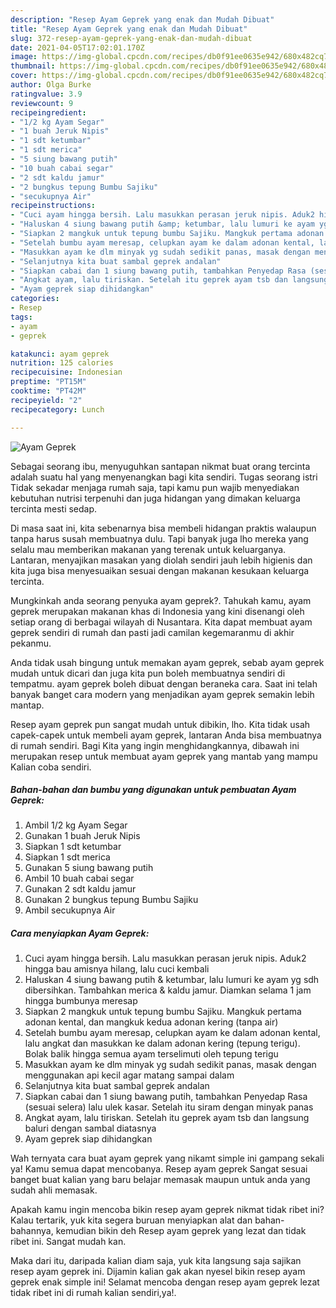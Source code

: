 ```yaml
---
description: "Resep Ayam Geprek yang enak dan Mudah Dibuat"
title: "Resep Ayam Geprek yang enak dan Mudah Dibuat"
slug: 372-resep-ayam-geprek-yang-enak-dan-mudah-dibuat
date: 2021-04-05T17:02:01.170Z
image: https://img-global.cpcdn.com/recipes/db0f91ee0635e942/680x482cq70/ayam-geprek-foto-resep-utama.jpg
thumbnail: https://img-global.cpcdn.com/recipes/db0f91ee0635e942/680x482cq70/ayam-geprek-foto-resep-utama.jpg
cover: https://img-global.cpcdn.com/recipes/db0f91ee0635e942/680x482cq70/ayam-geprek-foto-resep-utama.jpg
author: Olga Burke
ratingvalue: 3.9
reviewcount: 9
recipeingredient:
- "1/2 kg Ayam Segar"
- "1 buah Jeruk Nipis"
- "1 sdt ketumbar"
- "1 sdt merica"
- "5 siung bawang putih"
- "10 buah cabai segar"
- "2 sdt kaldu jamur"
- "2 bungkus tepung Bumbu Sajiku"
- "secukupnya Air"
recipeinstructions:
- "Cuci ayam hingga bersih. Lalu masukkan perasan jeruk nipis. Aduk2 hingga bau amisnya hilang, lalu cuci kembali"
- "Haluskan 4 siung bawang putih &amp; ketumbar, lalu lumuri ke ayam yg sdh dibersihkan. Tambahkan merica &amp; kaldu jamur. Diamkan selama 1 jam hingga bumbunya meresap"
- "Siapkan 2 mangkuk untuk tepung bumbu Sajiku. Mangkuk pertama adonan kental, dan mangkuk kedua adonan kering (tanpa air)"
- "Setelah bumbu ayam meresap, celupkan ayam ke dalam adonan kental, lalu angkat dan masukkan ke dalam adonan kering (tepung terigu). Bolak balik hingga semua ayam terselimuti oleh tepung terigu"
- "Masukkan ayam ke dlm minyak yg sudah sedikit panas, masak dengan menggunakan api kecil agar matang sampai dalam"
- "Selanjutnya kita buat sambal geprek andalan"
- "Siapkan cabai dan 1 siung bawang putih, tambahkan Penyedap Rasa (sesuai selera) lalu ulek kasar. Setelah itu siram dengan minyak panas"
- "Angkat ayam, lalu tiriskan. Setelah itu geprek ayam tsb dan langsung baluri dengan sambal diatasnya"
- "Ayam geprek siap dihidangkan"
categories:
- Resep
tags:
- ayam
- geprek

katakunci: ayam geprek 
nutrition: 125 calories
recipecuisine: Indonesian
preptime: "PT15M"
cooktime: "PT42M"
recipeyield: "2"
recipecategory: Lunch

---
```



![Ayam Geprek](https://img-global.cpcdn.com/recipes/db0f91ee0635e942/680x482cq70/ayam-geprek-foto-resep-utama.jpg)

Sebagai seorang ibu, menyuguhkan santapan nikmat buat orang tercinta adalah suatu hal yang menyenangkan bagi kita sendiri. Tugas seorang istri Tidak sekadar menjaga rumah saja, tapi kamu pun wajib menyediakan kebutuhan nutrisi terpenuhi dan juga hidangan yang dimakan keluarga tercinta mesti sedap.

Di masa  saat ini, kita sebenarnya bisa membeli hidangan praktis walaupun tanpa harus susah membuatnya dulu. Tapi banyak juga lho mereka yang selalu mau memberikan makanan yang terenak untuk keluarganya. Lantaran, menyajikan masakan yang diolah sendiri jauh lebih higienis dan kita juga bisa menyesuaikan sesuai dengan makanan kesukaan keluarga tercinta. 



Mungkinkah anda seorang penyuka ayam geprek?. Tahukah kamu, ayam geprek merupakan makanan khas di Indonesia yang kini disenangi oleh setiap orang di berbagai wilayah di Nusantara. Kita dapat membuat ayam geprek sendiri di rumah dan pasti jadi camilan kegemaranmu di akhir pekanmu.

Anda tidak usah bingung untuk memakan ayam geprek, sebab ayam geprek mudah untuk dicari dan juga kita pun boleh membuatnya sendiri di tempatmu. ayam geprek boleh dibuat dengan beraneka cara. Saat ini telah banyak banget cara modern yang menjadikan ayam geprek semakin lebih mantap.

Resep ayam geprek pun sangat mudah untuk dibikin, lho. Kita tidak usah capek-capek untuk membeli ayam geprek, lantaran Anda bisa membuatnya di rumah sendiri. Bagi Kita yang ingin menghidangkannya, dibawah ini merupakan resep untuk membuat ayam geprek yang mantab yang mampu Kalian coba sendiri.

<!--inarticleads1-->

##### Bahan-bahan dan bumbu yang digunakan untuk pembuatan Ayam Geprek:

1. Ambil 1/2 kg Ayam Segar
1. Gunakan 1 buah Jeruk Nipis
1. Siapkan 1 sdt ketumbar
1. Siapkan 1 sdt merica
1. Gunakan 5 siung bawang putih
1. Ambil 10 buah cabai segar
1. Gunakan 2 sdt kaldu jamur
1. Gunakan 2 bungkus tepung Bumbu Sajiku
1. Ambil secukupnya Air




<!--inarticleads2-->

##### Cara menyiapkan Ayam Geprek:

1. Cuci ayam hingga bersih. Lalu masukkan perasan jeruk nipis. Aduk2 hingga bau amisnya hilang, lalu cuci kembali
1. Haluskan 4 siung bawang putih &amp; ketumbar, lalu lumuri ke ayam yg sdh dibersihkan. Tambahkan merica &amp; kaldu jamur. Diamkan selama 1 jam hingga bumbunya meresap
1. Siapkan 2 mangkuk untuk tepung bumbu Sajiku. Mangkuk pertama adonan kental, dan mangkuk kedua adonan kering (tanpa air)
1. Setelah bumbu ayam meresap, celupkan ayam ke dalam adonan kental, lalu angkat dan masukkan ke dalam adonan kering (tepung terigu). Bolak balik hingga semua ayam terselimuti oleh tepung terigu
1. Masukkan ayam ke dlm minyak yg sudah sedikit panas, masak dengan menggunakan api kecil agar matang sampai dalam
1. Selanjutnya kita buat sambal geprek andalan
1. Siapkan cabai dan 1 siung bawang putih, tambahkan Penyedap Rasa (sesuai selera) lalu ulek kasar. Setelah itu siram dengan minyak panas
1. Angkat ayam, lalu tiriskan. Setelah itu geprek ayam tsb dan langsung baluri dengan sambal diatasnya
1. Ayam geprek siap dihidangkan




Wah ternyata cara buat ayam geprek yang nikamt simple ini gampang sekali ya! Kamu semua dapat mencobanya. Resep ayam geprek Sangat sesuai banget buat kalian yang baru belajar memasak maupun untuk anda yang sudah ahli memasak.

Apakah kamu ingin mencoba bikin resep ayam geprek nikmat tidak ribet ini? Kalau tertarik, yuk kita segera buruan menyiapkan alat dan bahan-bahannya, kemudian bikin deh Resep ayam geprek yang lezat dan tidak ribet ini. Sangat mudah kan. 

Maka dari itu, daripada kalian diam saja, yuk kita langsung saja sajikan resep ayam geprek ini. Dijamin kalian gak akan nyesel bikin resep ayam geprek enak simple ini! Selamat mencoba dengan resep ayam geprek lezat tidak ribet ini di rumah kalian sendiri,ya!.

